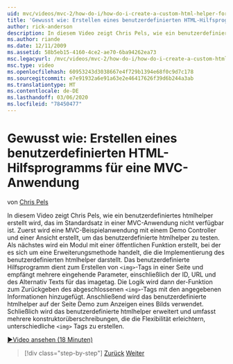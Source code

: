 ```yaml
---
uid: mvc/videos/mvc-2/how-do-i/how-do-i-create-a-custom-html-helper-for-an-mvc-application
title: 'Gewusst wie: Erstellen eines benutzerdefinierten HTML-Hilfsprogramms für eine MVC-Anwendung | Microsoft-Dokumentation'
author: rick-anderson
description: In diesem Video zeigt Chris Pels, wie ein benutzerdefiniertes htmlhelper erstellt wird, das im Standardsatz in einer MVC-Anwendung nicht verfügbar ist. Zuerst ein Beispiel für eine MVC-Anwendung...
ms.author: riande
ms.date: 12/11/2009
ms.assetid: 58b5eb15-4160-4ce2-ae70-6ba94262ea73
msc.legacyurl: /mvc/videos/mvc-2/how-do-i/how-do-i-create-a-custom-html-helper-for-an-mvc-application
msc.type: video
ms.openlocfilehash: 60953243d3038667e4f729b1394e68f0c9d7c178
ms.sourcegitcommit: e7e91932a6e91a63e2e46417626f39d6b244a3ab
ms.translationtype: MT
ms.contentlocale: de-DE
ms.lasthandoff: 03/06/2020
ms.locfileid: "78450477"
---
```

# <a name="how-do-i-create-a-custom-html-helper-for-an-mvc-application"></a>Gewusst wie: Erstellen eines benutzerdefinierten HTML-Hilfsprogramms für eine MVC-Anwendung

von [Chris Pels](https://twitter.com/chrispels)

In diesem Video zeigt Chris Pels, wie ein benutzerdefiniertes htmlhelper erstellt wird, das im Standardsatz in einer MVC-Anwendung nicht verfügbar ist. Zuerst wird eine MVC-Beispielanwendung mit einem Demo Controller und einer Ansicht erstellt, um das benutzerdefinierte htmlhelper zu testen. Als nächstes wird ein Modul mit einer öffentlichen Funktion erstellt, bei der es sich um eine Erweiterungsmethode handelt, die die Implementierung des benutzerdefinierten htmlhelper darstellt. Das benutzerdefinierte Hilfsprogramm dient zum Erstellen von `<img>`-Tags in einer Seite und empfängt mehrere eingehende Parameter, einschließlich der ID, URL und des Alternativ Texts für das imagetag. Die Logik wird dann der-Funktion zum Zurückgeben des abgeschlossenen `<img>`-Tags mit den angegebenen Informationen hinzugefügt. Anschließend wird das benutzerdefinierte htmlhelper auf der Seite Demo zum Anzeigen eines Bilds verwendet. Schließlich wird das benutzerdefinierte htmlhelper erweitert und umfasst mehrere konstruktorüberschreibungen, die die Flexibilität erleichtern, unterschiedliche `<img>` Tags zu erstellen.

[&#9654;Video ansehen (18 Minuten)](https://channel9.msdn.com/Blogs/ASP-NET-Site-Videos/how-do-i-create-a-custom-html-helper-for-an-mvc-application)

> [!div class="step-by-step"]
> [Zurück](how-do-i-implement-view-models-to-manage-data-for-aspnet-mvc-views.md)
> [Weiter](how-do-i-work-with-model-binders-in-an-mvc-application.md)
